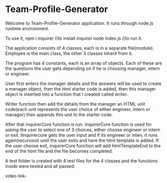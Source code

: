 # Team-Profile-Generator
Welcome to Team-Profile-Generator application. It runs through node.js runtime environment.

To use it, 
npm i inquirer //to install inquirer
node index.js  //to run it.

The application consists of 4 classes, each is in a separate file(module).
Employee is the main class, the other 3 classes inherit from it.

The program has 4 constants, each is an array of objects. Each of these are the questions the user gets depending on if he is choosing manager, intern or engineer.

User first enters the manager details and the answers will be used to create a manager object, then the html starter code is added, then this manager object is inserted into a function that I created called writer. 

Writer function then add the details from the manager an HTML unit code(each unit represents the user choice of either engineer, intern or manager) then appends this unit to the starter code. 

After that inquirerCore function is run. 
inquirerCore function is used for asking the user to select one of 3 choices, either choose engineer or intern or exit.
tInquirercore gets the user input and if its engineer or inten, it runs again(recursion) until the user exits and here the html template is added.
If the user choose exit, inquirerCore function will add htmlTemplateEnd to the end of the html file and the file becomes completed.


A test folder is created with 4 test files for the 4 classes and the functions inside were tested and all passed.

video link- 